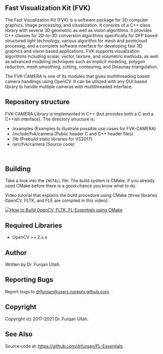 ## Fast Visualization Kit (FVK)

The Fast Visualization Kit (FVK) is a software package for 3D computer graphics, image processing, and visualization. It consists of a C++ class library with several 3D geometric as well as vision algorithms. It provides C++ classes for 2D-to-3D conversion algorithms specifically for DFP based structured light technology, various algorithm for mesh and pointcloud processig, and a complete software interface for developing fast 3D graphics and vision based applications. 
FVK supports visualization algorithms including scalar, vector, texture, and volumetric methods, as well as advanced modeling techniques such as implicit modeling, polygon reduction, mesh smoothing, cutting, contouring, and Delaunay triangulation.

The FVK-CAMERA is one of its modules that gives multithreading based camera handlings using OpenCV. It can be utilized with any GUI based library to handle multiple cameras with multithreaded interface.

## Repository structure

FVK-CAMERA Library is implemented in C++ (but provides both a C and a 
C++ish interface). The directory structure is: <br/>

-  /examples (Examples to illustrate possible use cases for FVK-CAMERA)
-  /include/fvk/camera (Public header C and C++ header files) <br/>	
-  /lib (Prebuild static libraries for VS2017) <br/>	
-  /src/fvk/camera	 (Source code) <br/>						
<br/>

## Building
Take a look into the `INSTALL` file. The build system is CMake, if you already used CMake before there is a good chance you know what to do. <br/>	

Video tutorial that explains the build procedure using CMake (three libraries OpenCV, FLTK, and FLE are compiled in this video): <br/>	

[![How to Build OpenCV, FLTK, FL-Essentials using CMake](how_to_build.png)](https://youtu.be/bwVpf_uKaGo "How to Build OpenCV, FLTK, FL-Essentials using CMake")

## Required Libraries
-  OpenCV >= 2.x.x

## Author
Written by  Dr. Furqan Ullah.

## Reporting Bugs
Report bugs to drfurqan@users.noreply.github.com.

## Copyright
Copyright (c) 2017-2021 Dr. Furqan Ullah.

## See Also
Source code at: <https://github.com/drfurqan/FL-Essentials>.